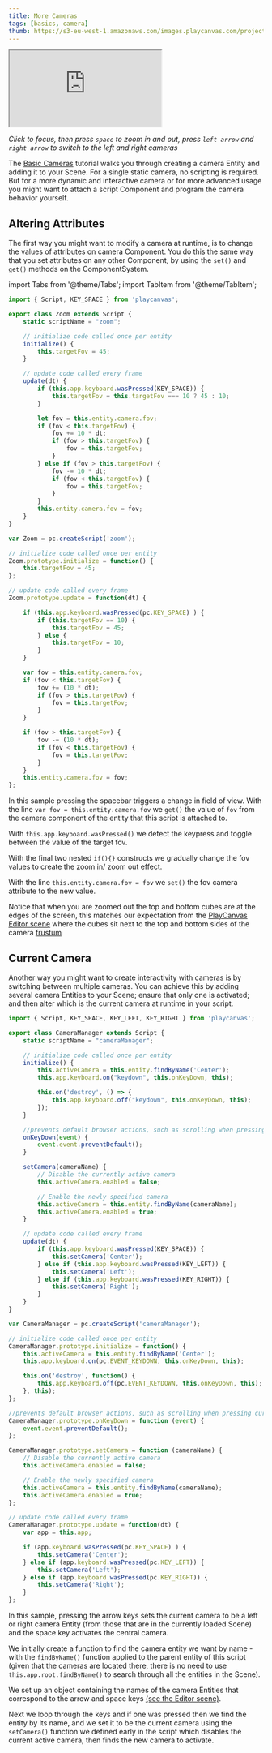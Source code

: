 ```yaml
---
title: More Cameras
tags: [basics, camera]
thumb: https://s3-eu-west-1.amazonaws.com/images.playcanvas.com/projects/12/405835/E7331A-image-75.jpg
---
```


<div className="iframe-container">
    <iframe src="https://playcanv.as/p/5yUf1fvg/" title="More Cameras" allow="camera; microphone; xr-spatial-tracking; fullscreen" allowfullscreen></iframe>
</div>

*Click to focus, then press `space` to zoom in and out, press `left arrow` and `right arrow` to switch to the left and right cameras*

The [Basic Cameras][1] tutorial walks you through creating a camera Entity and adding it to your Scene. For a single static camera, no scripting is required. But for a more dynamic and interactive camera or for more advanced usage you might want to attach a script Component and program the camera behavior yourself.

## Altering Attributes

The first way you might want to modify a camera at runtime, is to change the values of attributes on camera Component. You do this the same way that you set attributes on any other Component, by using the `set()` and `get()`
methods on the ComponentSystem.

import Tabs from '@theme/Tabs';
import TabItem from '@theme/TabItem';

<Tabs defaultValue="classic" groupId='script-code'>
<TabItem  value="esm" label="ESM">

```javascript
import { Script, KEY_SPACE } from 'playcanvas';

export class Zoom extends Script {
    static scriptName = "zoom";

    // initialize code called once per entity
    initialize() {
        this.targetFov = 45;
    }

    // update code called every frame
    update(dt) {
        if (this.app.keyboard.wasPressed(KEY_SPACE)) {
            this.targetFov = this.targetFov === 10 ? 45 : 10;
        }

        let fov = this.entity.camera.fov;
        if (fov < this.targetFov) {
            fov += 10 * dt;
            if (fov > this.targetFov) {
                fov = this.targetFov;
            }
        } else if (fov > this.targetFov) {
            fov -= 10 * dt;
            if (fov < this.targetFov) {
                fov = this.targetFov;
            }
        }
        this.entity.camera.fov = fov;
    }
}
```

</TabItem>
<TabItem value="classic" label="Classic">

```javascript
var Zoom = pc.createScript('zoom');

// initialize code called once per entity
Zoom.prototype.initialize = function() {
    this.targetFov = 45;
};

// update code called every frame
Zoom.prototype.update = function(dt) {

    if (this.app.keyboard.wasPressed(pc.KEY_SPACE) ) {
        if (this.targetFov == 10) {
            this.targetFov = 45;
        } else {
            this.targetFov = 10;
        }
    }

    var fov = this.entity.camera.fov;
    if (fov < this.targetFov) {
        fov += (10 * dt);
        if (fov > this.targetFov) {
            fov = this.targetFov;
        }
    }

    if (fov > this.targetFov) {
        fov -= (10 * dt);
        if (fov < this.targetFov) {
            fov = this.targetFov;
        }
    }
    this.entity.camera.fov = fov;
};
```

</TabItem>
</Tabs>

In this sample pressing the spacebar triggers a change in field of view. With the line `var fov = this.entity.camera.fov` we `get()` the value of `fov` from the camera component of the entity that this script is attached to.

With `this.app.keyboard.wasPressed()` we detect the keypress and toggle between the value of the target fov.

With the final two nested `if(){}` constructs we gradually change the fov values to create the zoom in/ zoom out effect.

With the line `this.entity.camera.fov = fov` we `set()` the fov camera attribute to the new value.

Notice that when you are zoomed out the top and bottom cubes are at the edges of the screen, this matches our expectation from the [PlayCanvas Editor scene][3] where the cubes sit next to the
top and bottom sides of the camera [frustum][2]

## Current Camera

Another way you might want to create interactivity with cameras is by switching between multiple cameras. You can achieve this by adding several camera Entities to your Scene; ensure that only one is activated; and then alter which is the current camera at runtime in your script.

<Tabs defaultValue="classic" groupId='script-code'>
<TabItem  value="esm" label="ESM">

```javascript
import { Script, KEY_SPACE, KEY_LEFT, KEY_RIGHT } from 'playcanvas';

export class CameraManager extends Script {
    static scriptName = "cameraManager";

    // initialize code called once per entity
    initialize() {
        this.activeCamera = this.entity.findByName('Center');
        this.app.keyboard.on("keydown", this.onKeyDown, this);

        this.on('destroy', () => {
            this.app.keyboard.off("keydown", this.onKeyDown, this);
        });
    }

    //prevents default browser actions, such as scrolling when pressing cursor keys
    onKeyDown(event) {
        event.event.preventDefault();
    }

    setCamera(cameraName) {
        // Disable the currently active camera
        this.activeCamera.enabled = false;

        // Enable the newly specified camera
        this.activeCamera = this.entity.findByName(cameraName);
        this.activeCamera.enabled = true;
    }

    // update code called every frame
    update(dt) {
        if (this.app.keyboard.wasPressed(KEY_SPACE)) {
            this.setCamera('Center');
        } else if (this.app.keyboard.wasPressed(KEY_LEFT)) {
            this.setCamera('Left');
        } else if (this.app.keyboard.wasPressed(KEY_RIGHT)) {
            this.setCamera('Right');
        }
    }
}
```

</TabItem>
<TabItem value="classic" label="Classic">

```javascript
var CameraManager = pc.createScript('cameraManager');

// initialize code called once per entity
CameraManager.prototype.initialize = function() {
    this.activeCamera = this.entity.findByName('Center');
    this.app.keyboard.on(pc.EVENT_KEYDOWN, this.onKeyDown, this);

    this.on('destroy', function() {
        this.app.keyboard.off(pc.EVENT_KEYDOWN, this.onKeyDown, this);
    }, this);
};

//prevents default browser actions, such as scrolling when pressing cursor keys
CameraManager.prototype.onKeyDown = function (event) {
    event.event.preventDefault();
};

CameraManager.prototype.setCamera = function (cameraName) {
    // Disable the currently active camera
    this.activeCamera.enabled = false;

    // Enable the newly specified camera
    this.activeCamera = this.entity.findByName(cameraName);
    this.activeCamera.enabled = true;
};

// update code called every frame
CameraManager.prototype.update = function(dt) {
    var app = this.app;

    if (app.keyboard.wasPressed(pc.KEY_SPACE) ) {
        this.setCamera('Center');
    } else if (app.keyboard.wasPressed(pc.KEY_LEFT)) {
        this.setCamera('Left');
    } else if (app.keyboard.wasPressed(pc.KEY_RIGHT)) {
        this.setCamera('Right');
    }
};
```

</TabItem>
</Tabs>

In this sample, pressing the arrow keys sets the current camera to be a left or right camera Entity (from those that are in the currently loaded Scene) and the space key activates the central camera.

We initially  create a function to find the camera entity we want by name - with the `findByName()` function applied to the parent entity of this script (given that the cameras are located there, there is no need to use `this.app.root.findByName()` to search through all the entities in the Scene).

We set up an object containing the names of the camera Entities that correspond to the arrow and space keys [(see the Editor scene)][3].

Next we loop through the keys and if one was pressed then we find the entity by its name, and we set it to be the current camera using the `setCamera()` function we defined early in the script which disables the current active camera, then finds the new camera to activate.

[1]: /tutorials/basic-cameras/
[2]: https://en.wikipedia.org/wiki/Frustum
[3]: https://playcanvas.com/editor/scene/440116
